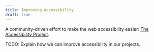 ```yaml
---
title: Improving Accessibility
draft: true
---
```


A community-driven effort to make the web accessibility easier: [The Accessibility Project](http://a11yproject.com/).

TODO: Explain how we can improve accessibility in our projects.
